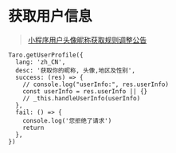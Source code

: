 # 获取用户信息

> [小程序用户头像昵称获取规则调整公告](https://developers.weixin.qq.com/community/develop/doc/00022c683e8a80b29bed2142b56c01)

```tsx
Taro.getUserProfile({
  lang: 'zh_CN',
  desc: '获取你的昵称, 头像,地区及性别',
  success: (res) => {
    // console.log("userInfo:", res.userInfo)
    const userInfo = res.userInfo || {}
    // _this.handleUserInfo(userInfo)
  },
  fail: () => {
    console.log('您拒绝了请求')
    return
  },
})
```
